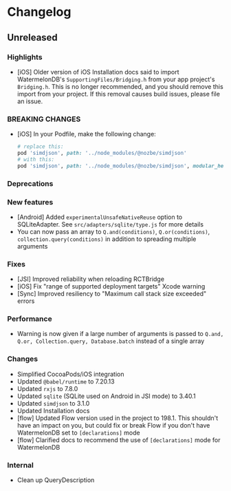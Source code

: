 # Changelog

## Unreleased

### Highlights

- [iOS] Older version of iOS Installation docs said to import WatermelonDB's `SupportingFiles/Bridging.h` from your app project's `Bridging.h`.
  This is no longer recommended, and you should remove this import from your project. If this removal causes build issues, please file an issue.

### BREAKING CHANGES

- [iOS] In your Podfile, make the following change:

  ```rb
  # replace this:
  pod 'simdjson', path: '../node_modules/@nozbe/simdjson'
  # with this:
  pod 'simdjson', path: '../node_modules/@nozbe/simdjson', modular_headers: true
  ```

### Deprecations

### New features

- [Android] Added `experimentalUnsafeNativeReuse` option to SQLiteAdapter. See `src/adapters/sqlite/type.js` for more details
- You can now pass an array to `Q.and(conditions)`, `Q.or(conditions)`, `collection.query(conditions)` in addition to spreading multiple arguments

### Fixes

- [JSI] Improved reliability when reloading RCTBridge
- [iOS] Fix "range of supported deployment targets" Xcode warning
- [Sync] Improved resiliency to "Maximum call stack size exceeded" errors

### Performance

- Warning is now given if a large number of arguments is passed to `Q.and, Q.or, Collection.query, Database.batch` instead of a single array

### Changes

- Simplified CocoaPods/iOS integration
- Updated `@babel/runtime` to 7.20.13
- Updated `rxjs` to 7.8.0
- Updated `sqlite` (SQLite used on Android in JSI mode) to 3.40.1
- Updated `simdjson` to 3.1.0
- Updated Installation docs
- [flow] Updated Flow version used in the project to 198.1. This shouldn't have an impact on you, but could fix or break Flow if you don't have WatermelonDB set to `[declarations]` mode
- [flow] Clarified docs to recommend the use of `[declarations]` mode for WatermelonDB

### Internal

- Clean up QueryDescription
